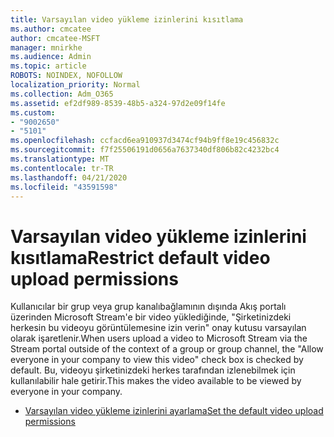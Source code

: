 ```yaml
---
title: Varsayılan video yükleme izinlerini kısıtlama
ms.author: cmcatee
author: cmcatee-MSFT
manager: mnirkhe
ms.audience: Admin
ms.topic: article
ROBOTS: NOINDEX, NOFOLLOW
localization_priority: Normal
ms.collection: Adm_O365
ms.assetid: ef2df989-8539-48b5-a324-97d2e09f14fe
ms.custom:
- "9002650"
- "5101"
ms.openlocfilehash: ccfacd6ea910937d3474cf94b9ff8e19c456832c
ms.sourcegitcommit: f7f25506191d0656a7637340df806b82c4232bc4
ms.translationtype: MT
ms.contentlocale: tr-TR
ms.lasthandoff: 04/21/2020
ms.locfileid: "43591598"
---
```

# <a name="restrict-default-video-upload-permissions"></a><span data-ttu-id="d4f0a-102">Varsayılan video yükleme izinlerini kısıtlama</span><span class="sxs-lookup"><span data-stu-id="d4f0a-102">Restrict default video upload permissions</span></span>

<span data-ttu-id="d4f0a-103">Kullanıcılar bir grup veya grup kanalıbağlamının dışında Akış portalı üzerinden Microsoft Stream'e bir video yüklediğinde, "Şirketinizdeki herkesin bu videoyu görüntülemesine izin verin" onay kutusu varsayılan olarak işaretlenir.</span><span class="sxs-lookup"><span data-stu-id="d4f0a-103">When users upload a video to Microsoft Stream via the Stream portal outside of the context of a group or group channel, the "Allow everyone in your company to view this video" check box is checked by default.</span></span> <span data-ttu-id="d4f0a-104">Bu, videoyu şirketinizdeki herkes tarafından izlenebilmek için kullanılabilir hale getirir.</span><span class="sxs-lookup"><span data-stu-id="d4f0a-104">This makes the video available to be viewed by everyone in your company.</span></span>

- [<span data-ttu-id="d4f0a-105">Varsayılan video yükleme izinlerini ayarlama</span><span class="sxs-lookup"><span data-stu-id="d4f0a-105">Set the default video upload permissions</span></span>](https://docs.microsoft.com/stream/default-video-permissions)
